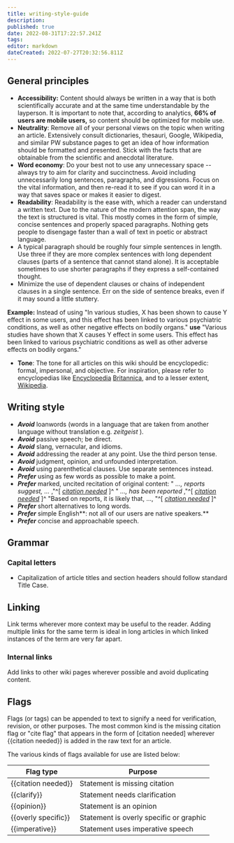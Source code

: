 ```yaml
---
title: writing-style-guide
description: 
published: true
date: 2022-08-31T17:22:57.241Z
tags: 
editor: markdown
dateCreated: 2022-07-27T20:32:56.811Z
---
```


## General principles

* **Accessibility:** Content should always be written in a way that is both scientifically accurate and at the same time understandable by the layperson. It is important to note that, according to analytics, **66% of users are mobile users,** so content should be optimized for mobile use.
* **Neutrality**: Remove all of your personal views on the topic when writing an article. Extensively consult dictionaries, thesauri, Google, Wikipedia, and similar PW substance pages to get an idea of how information should be formatted and presented. Stick with the facts that are obtainable from the scientific and anecdotal literature.
* **Word economy**: Do your best not to use any unnecessary space -- always try to aim for clarity and succinctness. Avoid including unnecessarily long sentences, paragraphs, and digressions. Focus on the vital information, and then re-read it to see if you can word it in a way that saves space or makes it easier to digest.
* **Readability**: Readability is the ease with, which a reader can understand a written text. Due to the nature of the modern attention span, the way the text is structured is vital. This mostly comes in the form of simple, concise sentences and properly spaced paragraphs. Nothing gets people to disengage faster than a wall of text in poetic or abstract language.
* A typical paragraph should be roughly four simple sentences in length. Use three if they are more complex sentences with long dependent clauses (parts of a sentence that cannot stand alone). It is acceptable sometimes to use shorter paragraphs if they express a self-contained thought.
* Minimize the use of dependent clauses or chains of independent clauses in a single sentence. Err on the side of sentence breaks, even if it may sound a little stuttery.

**Example:** Instead of using "In various studies, X has been shown to cause Y effect in some users, and this effect has been linked to various psychiatric conditions, as well as other negative effects on bodily organs." **use** "Various studies have shown that X causes Y effect in some users. This effect has been linked to various psychiatric conditions as well as other adverse effects on bodily organs."

* **Tone**: The tone for all articles on this wiki should be encyclopedic: formal, impersonal, and objective. For inspiration, please refer to encyclopedias like [Encyclopedia](https://www.encyclopedia.com/) [Britannica](https://www.britannica.com/), and to a lesser extent, [Wikipedia](http://www.wikipedia.org/).

## Writing style

* ***Avoid*** loanwords (words in a language that are taken from another language without translation e.g.  *zeitgeist* ).
* ***Avoid*** passive speech; be direct.
* ***Avoid*** slang, vernacular, and idioms.
* ***Avoid*** addressing the reader at any point. Use the third person tense.
* ***Avoid*** judgment, opinion, and unfounded interpretation.
* ***Avoid*** using parenthetical clauses. Use separate sentences instead.
* ***Prefer*** using as few words as possible to make a point.
* ***Prefer*** marked, uncited recitation of original content: " *..., reports suggest, ...* ,"^[ *[citation needed](https://psychonautwiki.org/wiki/Citation_needed "Citation needed")* ]^ " *..., has been reported* ,"^[ *[citation needed](https://psychonautwiki.org/wiki/Citation_needed "Citation needed")* ]^ "Based on reports, it is likely that, ..., "^[ *[citation needed](https://psychonautwiki.org/wiki/Citation_needed "Citation needed")* ]^
* ***Prefer*** short alternatives to long words.
* ***Prefer*** simple English**: not all of our users are native speakers.**
* ***Prefer*** concise and approachable speech.

## Grammar

### Capital letters

* Capitalization of article titles and section headers should follow standard Title Case.

## Linking

Link terms wherever more context may be useful to the reader. Adding multiple links for the same term is ideal in long articles in which linked instances of the term are very far apart.

### Internal links

Add links to other wiki pages wherever possible and avoid duplicating content.

## Flags

Flags (or tags) can be appended to text to signify a need for verification, revision, or other purposes. The most common kind is the missing citation flag or "cite flag" that appears in the form of [citation needed] wherever {{citation needed}} is added in the raw text for an article.

The various kinds of flags available for use are listed below:


| **Flag type**       | **Purpose**                             |
|---------------------|-----------------------------------------|
| {{citation needed}} | Statement is missing citation           |
| {{clarify}}         | Statement needs clarification           |
| {{opinion}}         | Statement is an opinion                 |
| {{overly specific}} | Statement is overly specific or graphic |
| {{imperative}}      | Statement uses imperative speech        |